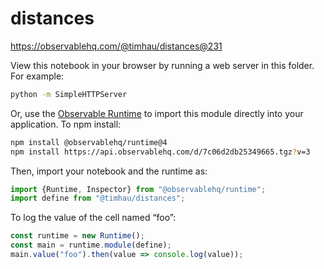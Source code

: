 # distances

https://observablehq.com/@timhau/distances@231

View this notebook in your browser by running a web server in this folder. For
example:

~~~sh
python -m SimpleHTTPServer
~~~

Or, use the [Observable Runtime](https://github.com/observablehq/runtime) to
import this module directly into your application. To npm install:

~~~sh
npm install @observablehq/runtime@4
npm install https://api.observablehq.com/d/7c06d2db25349665.tgz?v=3
~~~

Then, import your notebook and the runtime as:

~~~js
import {Runtime, Inspector} from "@observablehq/runtime";
import define from "@timhau/distances";
~~~

To log the value of the cell named “foo”:

~~~js
const runtime = new Runtime();
const main = runtime.module(define);
main.value("foo").then(value => console.log(value));
~~~
